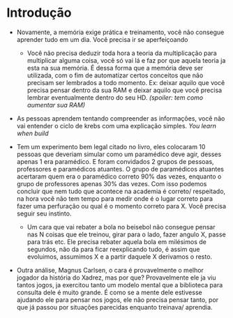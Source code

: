 # Introdução

- Novamente, a memória exige prática e treinamento, você não consegue aprender tudo em um dia. Você precisa ir se aperfeiçoando

  - Você não precisa deduzir toda hora a teoria da multiplicação para multiplicar alguma coisa, você só vai lá e faz por que aquela teoria ja esta na sua memória. É dessa forma que a memória deve ser utilizada, com o fim de automatizar certos conceitos que não precisam ser lembrados a todo momento. Ex: deixar aquilo que você precisa pensar dentro da sua RAM e deixar aquilo que você precisa lembrar eventualmente dentro do seu HD. _(spoiler: tem como aumentar sua RAM)_

- As pessoas aprendem tentando compreender as informações, você não vai entender o ciclo de krebs com uma explicação simples. _You learn when build_
- Tem um experimento bem legal citado no livro, eles colocaram 10 pessoas que deveriam simular como um paramédico deve agir, desses apenas 1 era paramédico. E foram convidados 2 grupos de pessoas, professores e paramédicos atuantes. O grupo de paramédicos atuantes acertaram quem era o paramédico correto 90% das vezes, enquanto o grupo de professores apenas 30% das vezes. Com isso podemos concluir que nem tudo que acontece na academia é correto/ respeitado, na hora você não tem tempo para medir onde é o lugar correto para fazer uma perfuração ou qual é o momento correto para X. Você precisa seguir seu instinto.
  - Um cara que vai rebater a bola no beisebol não consegue pensar nas N coisas que ele treinou, girar para o lado, fazer angulo X, passe para trás etc. Ele precisa rebater aquela bola em milésimos de segundos, não da para ficar reexplicando tudo, é assim que evoluimos, assumimos X e a partir daquele X derivamos o resto.
- Outra análise, Magnus Carlsen, o cara é provavelmente o melhor jogador da história do Xadrez, mas por que? Provavelmente ele ja viu tantos jogos, ja exercitou tanto um modelo mental que a biblioteca para consulta dele é muito grande. É como se a mente dele estivesse ajudando ele para pensar nos jogos, ele não precisa pensar tanto, por que já passou por situações parecidas enquanto treinava/ aprendia.
